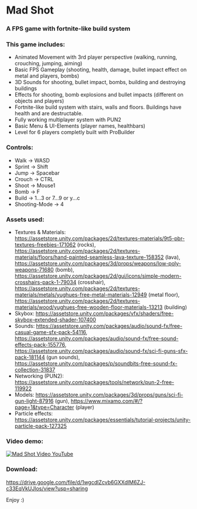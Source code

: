 # Mad Shot
### A FPS game with fortnite-like build system

### This game includes:
- Animated Movement with 3rd player perspective (walking, running, crouching, jumping, aiming)
- Basic FPS Gameplay (shooting, health, damage, bullet impact effect on metal and players, bombs)
- 3D Sounds for shooting, bullet impact, bombs, building and destroying buildings
- Effects for shooting, bomb explosions and bullet impacts (different on objects and players)
- Fortnite-like build system with stairs, walls and floors. Buildings have health and are destructable.
- Fully working multiplayer system with PUN2
- Basic Menu & UI-Elements (player names, healthbars)
- Level for 6 players completly built with ProBuilder

### Controls:
- Walk -> WASD
- Sprint -> Shift
- Jump -> Spacebar
- Crouch -> CTRL
- Shoot -> Mouse1
- Bomb -> F
- Build -> 1...3 or 7...9 or y...c
- Shooting-Mode -> 4

### Assets used:
- Textures & Materials: https://assetstore.unity.com/packages/2d/textures-materials/9t5-pbr-textures-freebies-171062 (rocks), https://assetstore.unity.com/packages/2d/textures-materials/floors/hand-painted-seamless-lava-texture-158352 (lava), https://assetstore.unity.com/packages/3d/props/weapons/low-poly-weapons-71680 (bomb), https://assetstore.unity.com/packages/2d/gui/icons/simple-modern-crosshairs-pack-1-79034 (crosshair), https://assetstore.unity.com/packages/2d/textures-materials/metals/yughues-free-metal-materials-12949 (metal floor), https://assetstore.unity.com/packages/2d/textures-materials/wood/yughues-free-wooden-floor-materials-13213 (building)
- Skybox: https://assetstore.unity.com/packages/vfx/shaders/free-skybox-extended-shader-107400
- Sounds: https://assetstore.unity.com/packages/audio/sound-fx/free-casual-game-sfx-pack-54116, https://assetstore.unity.com/packages/audio/sound-fx/free-sound-effects-pack-155776, https://assetstore.unity.com/packages/audio/sound-fx/sci-fi-guns-sfx-pack-181144 (gun sounds), https://assetstore.unity.com/packages/p/soundbits-free-sound-fx-collection-31837
- Networking (PUN2): https://assetstore.unity.com/packages/tools/network/pun-2-free-119922
- Models: https://assetstore.unity.com/packages/3d/props/guns/sci-fi-gun-light-87916 (gun), https://www.mixamo.com/#/?page=1&type=Character (player)
- Particle effects: https://assetstore.unity.com/packages/essentials/tutorial-projects/unity-particle-pack-127325

### Video demo:

[![Mad Shot Video YouTube](https://img.youtube.com/vi/dQw4w9WgXcQ/0.jpg)](https://www.youtube.com/watch?v=dQw4w9WgXcQ)

### Download:

https://drive.google.com/file/d/1wgcdlZcvb6GXXdIM6ZJ-c33EqVkUJlos/view?usp=sharing

Enjoy :)
